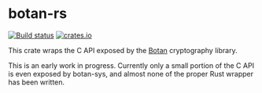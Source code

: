 # botan-rs

[![Build status](https://travis-ci.org/randombit/botan-rs.svg?branch=master)](https://travis-ci.org/randombit/botan-rs)
[![crates.io](https://img.shields.io/crates/v/botan.svg)](https://crates.io/crates/botan)

This crate wraps the C API exposed by the
[Botan](https://botan.randombit.net/) cryptography library.

This is an early work in progress. Currently only a small portion of
the C API is even exposed by botan-sys, and almost none of the proper
Rust wrapper has been written.
